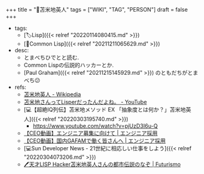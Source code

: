 +++
title = "📝苫米地英人"
tags = ["WIKI", "TAG", "PERSON"]
draft = false
+++

-   tags:
    -   [🏷Lisp]({{< relref "20220114080415.md" >}})
    -   [📝Common Lisp]({{< relref "20211211065629.md" >}})
-   desc:
    -   とまべちひでとと読む.
    -   Common Lispの伝説的ハッカーとか.
    -   [Paul Graham]({{< relref "20211215145929.md" >}}) のともだちがとまべち😕
-   refs:
    -   [苫米地英人 - Wikipedia](https://ja.wikipedia.org/wiki/%E8%8B%AB%E7%B1%B3%E5%9C%B0%E8%8B%B1%E4%BA%BA)
    -   [苫米地さんってLisperだったんだよね。 - YouTube](https://www.youtube.com/watch?v=oeu2luzb6Dc)
    -   [💻【超絶IQ列伝】苫米地メソッド EX 「抽象度とは何か？」苫米地英人]({{< relref "20220303195740.md" >}})
        -   <https://www.youtube.com/watch?v=pjUzD3I6u-Q>
    -   [【CEO動画】エンジニア募集に向けて | エンジニア採用](https://www.wantedly.com/companies/crl/post_articles/289149)
    -   [【CEO動画】国内GAFAMで働く皆さんへ | エンジニア採用](https://www.wantedly.com/companies/crl/post_articles/291276)
    -   [💻Sun Developer News - 21世紀に相応しい仕事をしよう]({{< relref "20220304073206.md" >}})
    -   [🖊天才LISP Hacker苫米地英人さんの都市伝説のなぞ | Futurismo](https://futurismo.biz/toshidensetsu-tomabechi-hideto-youtube/)
